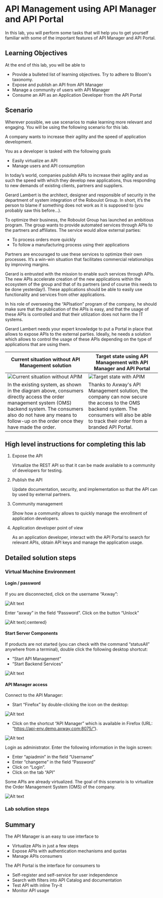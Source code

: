 # API Management using API Manager and API Portal


In this lab, you will perform some tasks that will help you to get yourself familiar with some of the important features of API Manager and API Portal.



## Learning Objectives

At the end of this lab, you will be able to 
* Provide a bulleted list of learning objectives. Try to adhere to Bloom's taxonomy.
* Expose and publish an API from API Manager
* Manage a community of users with API Manager
* Consume an API as an Application Developer from the API Portal

## Scenario

Wherever possible, we use scenarios to make learning more relevant and engaging. You will be using the following scenario for this lab.

A company wants to increase their agility and the speed of application development.

You as a developer is tasked with the following goals
* Easily virtualize an API
* Manage users and API consumption

In today’s world, companies publish APIs to increase their agility and as such the speed with which they develop new applications, thus responding to new demands of existing clients, partners and suppliers.

Gerard Lambert is the architect, designer and responsible of security in the department of system integration of the Roboulot Group. In short, it’s the person to blame if something does not work as it is supposed to (you probably saw this before…).

To optimize their business, the Roboulot Group has launched an ambitious program. The group wants to provide automated services through APIs to the partners and affiliates. The service would allow external parties:
* To process orders more quickly 
* To follow a manufacturing process using their applications

Partners are encouraged to use these services to optimize their own processes. It’s a win-win situation that facilitates commercial relationships by improving margins. 

Gerard is entrusted with the mission to enable such services through APIs. The new APIs accelerate creation of the new applications within the ecosystem of the group and that of its partners (and of course this needs to be done yesterday!). These applications should be able to easily use functionality and services from other applications.

In his role of overseeing the “APIsation” program of the company, he should make sure that the publication of the APIs is easy, and that the usage of these APIs is controlled and that their utilization does not harm the IT systems.

Gerard Lambert needs your expert knowledge to put a Portal in place that allows to expose APIs to the external parties. Ideally, he needs a solution which allows to control the usage of these APIs depending on the type of applications that are using them.

| Current situation without API Management solution | Target state using API Management with API Manager and API Portal|
| ------ | ------ |
| ![Current situation without APIM](images/WithoutAPIM.png) | ![Target state with APIM](images/WithAPIM.png) |
| In the existing system, as shown in the diagram above, consumers directly access the order management system (OMS) backend system. The consumers also do not have any means to follow-up on the order once they have made the order. | Thanks to Axway's API Management solution, the company can now secure the access to the OMS backend system. The consumers will also be able to track their order from a branded API Portal. |





## High level instructions for completing this lab

1. Expose the API
    
    Virtualize the REST API so that it can be made available to a community of developers for testing.

2. Publish the API

    Update documentation, security, and implementation so that the API can by used by external partners.

3. Community management

    Show how a community allows to quickly manage the enrollment of application developers.

4. Application developer point of view

    As an application developer, interact with the API Portal to search for relevant APIs, obtain API keys and manage the application usage.


## Detailed solution steps

### Virtual Machine Environment

#### Login / password

If you are disconnected, click on the username “Axway”:

 ![Alt text](image.png)

Enter “axway” in the field “Password”.
Click on the button “Unlock” 
 
![Alt text](image-1.png){:centered}

#### Start Server Components
If products are not started (you can check with the command “statusAll” anywhere from a terminal), double click the following desktop shortcut:
* “Start API Management”
* “Start Backend Services”

![Alt text](image-2.png)



#### API Manager access
Connect to the API Manager:

* Start “Firefox” by double-clicking the icon on the desktop:

![Alt text](image-3.png)

* Click on the shortcut “API Manager” which is available in Firefox (URL: “https://api-env.demo.axway.com:8075/”).
 
![Alt text](image-4.png)

Login as administrator.
Enter the following information in the login screen:
* Enter “apiadmin” in the field “Username”
* Enter “changeme” in the field “Password”
* Click on “Login”.
* Click on the tab “API”


Some APIs are already virtualized. The goal of this scenario is to virtualize the Order Management System (OMS) of the company. 

 ![Alt text](image-5.png)

### Lab solution steps



## Summary

The API Manager is an easy to use interface to
* Virtualize APIs in just a few steps
* Expose APIs with authentication mechanisms and quotas
* Manage APIs consumers

The API Portal is the interface for consumers to
* Self-register and self-service for user independence
* Search with filters into API Catalog and documentation
* Test API with inline Try-it
* Monitor API usage

